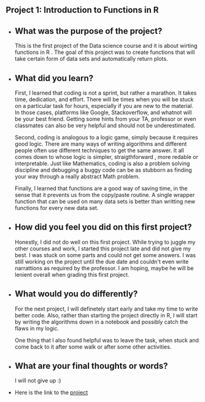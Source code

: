 ## Project 1:  Introduction to Functions in R

*  ##  What was the purpose of the project?
      
      This is the first project of the Data science course and it is about wirting functions in R . The goal of this project was to create functions that will take certain 
       form of data sets and automatically return plots.
     
 * ##  What did you learn?
 
      First, I learned that coding is not a sprint, but rather a marathon. It takes time, dedication, and effort. There will be times when you will be stuck on a particular
       task for hours, especially if you are new to the material. In those cases, platforms like Google, Stackoverflow, and whatnot will be your best friend. Getting some hints
       from your TA, professor or even classmates can also be very helpful and should not be underestimated. 
       
      Second, coding is analogous to a logic game, simply because it requires good logic. There are many ways of writing algorithms and different people often use different 
       techniques to get the same answer. It all comes down to whose logic is simpler, straigthforward , more redable or interpretable. Just like Mathematics, coding is also
       a problem solving discipline and debugging a buggy code can be as stubborn as finding your way through a really abstract Math problem.
       
      Finally, I learned that functions are a good way of saving time, in the sense that it prevents us from the copy/paste routine. A single wrapper function that can be used 
       on many data sets is better than writting new functions for every new data set.
       
 * ## How did you feel you did on this first project?
 
      Honestly, I did not do well on this first project. While trying to juggle my other courses and work, I started this project late and did not give my best.
      I was stuck on some parts and could not get some answers. I was still working on the project until the due date and couldn't even write narrattions as required
      by the professor. I am hoping, maybe he will be lenient overall when grading this first project.
      
 * ## What would you do differently?
 
      For the next project, I will definetely start early and take my time to write better code. Also, rather than starting the project directly in R, I will start by 
      writing the algorithms down in a notebook and possibly catch the flaws in my logic. 
      
      One thing that I also found helpful was to leave the task, when stuck and come back to it after some walk or after some other activities. 
      
 * ## What are your final thoughts or words?
 
      I will not give up :)
 
 * Here is the link to the [project](https://rubinho12.github.io/Project-1.html,,,,,,)
   
